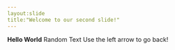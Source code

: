 ```yaml
---
layout:slide
title:"Welcome to our second slide!"
---
```

**Hello World**
Random Text
Use the left arrow to go back!
